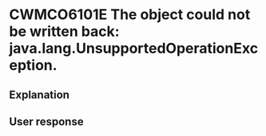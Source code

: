 # CWMCO6101E The object could not be written back: java.lang.UnsupportedOperationException.

## Explanation

## User response